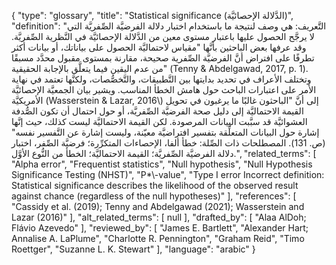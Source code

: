 {
    "type": "glossary",
    "title": "Statistical significance (الدَّلالة الإحصائيَّة)",
    "definition": "التَّعريف: هي وصف لنتيجة ما باستخدام اختبار دلالة الفرضيَّة الصِّفريَّة التي لا يرجَّح الحصول عليها باعتبار مستوى معين من الدَّلالة الإحصائيَّة في النَّظرية الصِّفريَّة. وقد عرفها بعض الباحثين بأنَّها \"مقياس لاحتماليَّة الحصول على بياناتك، أو بيانات أكثر تطرفًا على افتراض أنَّ الفرضيَّة الصِّفرية صحيحة، مقارنة بمستوى مقبول محدَّد مسبقًا من عدم اليقين فيما يتعلَّق بالإجابة الحقيقية\" (Tenny & Abdelgawad, 2017, p. 1). وتختلف الأعراف في تحديد بدايتها بين التَّطبيقات، والتَّخصُّصات، ولكنَّها تعتمد في نهاية الأمر على اعتبارات الباحث حول هامش الخطأ المناسب.  ويشير بيان الجمعيَّة الإحصائيَّة الأمريكيَّة (Wasserstein & Lazar, 2016\\) إلى أنَّ \"الباحثون غالبًا ما يرغبون في تحويل القيمة الاحتماليَّة إلى دليل صحة الفرضيَّة الصِّفريَّة، أو حول احتمال أن تكون الصُّدفة العشوائيَّة قد سبَّبت البيانات المرصودة. لكن القيمة الاحتماليَّة ليست كذلك، حيث إنَّها إشارة حول البيانات المتعلِّقة بتفسير افتراضيَّة معيّنة، وليست إشارة عن التَّفسير نفسه\" (ص. 131). المصطلحات ذات الصِّلة: خطأ ألفا، الإحصاءات المتكرِّرة؛ فرضيَّة الصِّفر، اختبار دلالة الفرضيَّة الصِّفريَّة؛ القيمة الاحتماليَّة؛ الخطأ من النُّوع الأوَّل.",
    "related_terms": [
        "Alpha error",
        "Frequentist statistics",
        "Null hypothesis",
        "Null Hypothesis Significance Testing (NHST)",
        "P*\\-value",
        "Type I error Incorrect definition: Statistical significance describes the likelihood of the observed result against chance (regardless of the null hypotheses)"
    ],
    "references": [
        "Cassidy et al. (2019); Tenny and Abdelgawad (2021); Wasserstein and Lazar (2016)"
    ],
    "alt_related_terms": [
        null
    ],
    "drafted_by": [
        "Alaa AlDoh; Flávio Azevedo"
    ],
    "reviewed_by": [
        "James E. Bartlett",
        "Alexander Hart; Annalise A. LaPlume",
        "Charlotte R. Pennington",
        "Graham Reid",
        "Timo Roettger",
        "Suzanne L. K. Stewart"
    ],
    "language": "arabic"
}